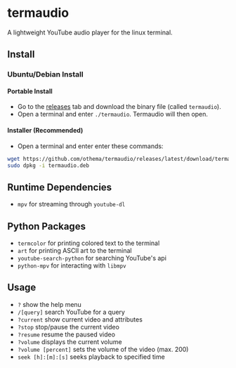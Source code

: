 
# termaudio
A lightweight YouTube audio player for the linux terminal.

## Install
### Ubuntu/Debian Install
#### Portable Install
* Go to the [releases](https://github.com/othema/termaudio/releases/latest) tab and download the binary file (called `termaudio`).
* Open a terminal and enter `./termaudio`. Termaudio will then open.
#### Installer (Recommended)
 * Open a terminal and enter enter these commands:
 ```bash
 wget https://github.com/othema/termaudio/releases/latest/download/termaudio.deb
 sudo dpkg -i termaudio.deb
 ```

## Runtime Dependencies
* `mpv` for streaming through `youtube-dl`

## Python Packages
* `termcolor` for printing colored text to the terminal 
* `art` for printing ASCII art to the terminal
* `youtube-search-python` for searching YouTube's api
* `python-mpv` for interacting with `libmpv`

## Usage
* `?` show the help menu
* `/[query]` search YouTube for a query
* `?current` show current video and attributes
* `?stop` stop/pause the current video
* `?resume` resume the paused video
* `?volume` displays the current volume
* `?volume [percent]` sets the volume of the video (max. 200)
* `seek [h]:[m]:[s]` seeks playback to specified time

